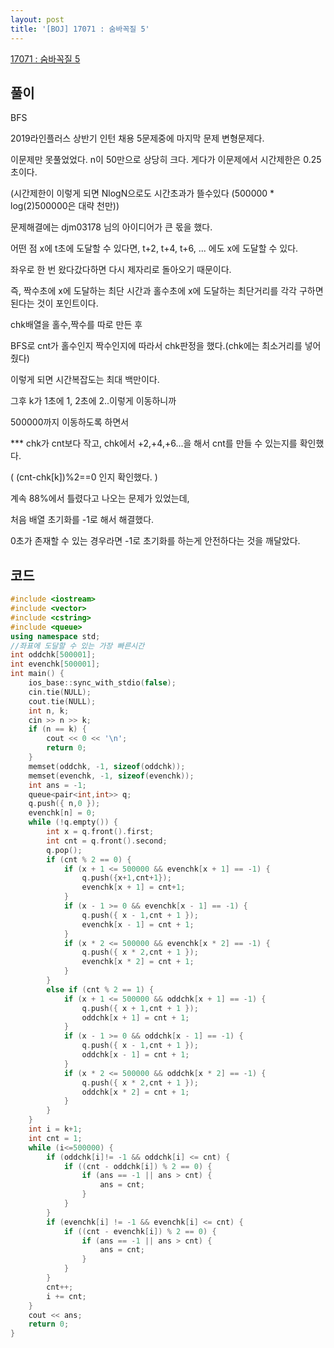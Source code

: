 ```yaml
---
layout: post
title: '[BOJ] 17071 : 숨바꼭질 5'
---
```


[17071 : 숨바꼭질 5](https://www.acmicpc.net/problem/17071)

## 풀이

BFS

2019라인플러스 상반기 인턴 채용 5문제중에 마지막 문제 변형문제다.

이문제만 못풀었었다. n이 50만으로 상당히 크다. 게다가 이문제에서 시간제한은 0.25초이다.

(시간제한이 이렇게 되면 NlogN으로도 시간초과가 뜰수있다 (500000 * log(2)500000은 대략 천만))

문제해결에는 djm03178 님의 아이디어가 큰 몫을 했다.

어떤 점 x에 t초에 도달할 수 있다면, t+2, t+4, t+6, ... 에도 x에 도달할 수 있다.

좌우로 한 번 왔다갔다하면 다시 제자리로 돌아오기 때문이다. 

즉, 짝수초에 x에 도달하는 최단 시간과 홀수초에 x에 도달하는 최단거리를 각각 구하면 된다는 것이 포인트이다.

chk배열을 홀수,짝수를 따로 만든 후

BFS로 cnt가 홀수인지 짝수인지에 따라서 chk판정을 했다.(chk에는 최소거리를 넣어줬다)

이렇게 되면 시간복잡도는 최대 백만이다.

그후 k가 1초에 1, 2초에 2..이렇게 이동하니까

500000까지 이동하도록 하면서

*** chk가 cnt보다 작고, chk에서 +2,+4,+6...을 해서 cnt를 만들 수 있는지를 확인했다.

( (cnt-chk[k])%2==0 인지 확인했다. )

계속 88%에서 틀렸다고 나오는 문제가 있었는데,

처음 배열 초기화를 -1로 해서 해결했다.

0초가 존재할 수 있는 경우라면 -1로 초기화를 하는게 안전하다는 것을 깨달았다.



## 코드

```cpp
#include <iostream>
#include <vector>
#include <cstring>
#include <queue>
using namespace std;
//좌표에 도달할 수 있는 가장 빠른시간
int oddchk[500001];
int evenchk[500001];
int main() {
    ios_base::sync_with_stdio(false);
    cin.tie(NULL);
    cout.tie(NULL);
    int n, k;
    cin >> n >> k;
    if (n == k) {
        cout << 0 << '\n';
        return 0;
    }
    memset(oddchk, -1, sizeof(oddchk));
    memset(evenchk, -1, sizeof(evenchk));
    int ans = -1;
    queue<pair<int,int>> q;
    q.push({ n,0 });
    evenchk[n] = 0;
    while (!q.empty()) {
        int x = q.front().first;
        int cnt = q.front().second;
        q.pop();
        if (cnt % 2 == 0) {
            if (x + 1 <= 500000 && evenchk[x + 1] == -1) {
                q.push({x+1,cnt+1});
                evenchk[x + 1] = cnt+1;
            }
            if (x - 1 >= 0 && evenchk[x - 1] == -1) {
                q.push({ x - 1,cnt + 1 });
                evenchk[x - 1] = cnt + 1;
            }
            if (x * 2 <= 500000 && evenchk[x * 2] == -1) {
                q.push({ x * 2,cnt + 1 });
                evenchk[x * 2] = cnt + 1;
            }
        }
        else if (cnt % 2 == 1) {
            if (x + 1 <= 500000 && oddchk[x + 1] == -1) {
                q.push({ x + 1,cnt + 1 });
                oddchk[x + 1] = cnt + 1;
            }
            if (x - 1 >= 0 && oddchk[x - 1] == -1) {
                q.push({ x - 1,cnt + 1 });
                oddchk[x - 1] = cnt + 1;
            }
            if (x * 2 <= 500000 && oddchk[x * 2] == -1) {
                q.push({ x * 2,cnt + 1 });
                oddchk[x * 2] = cnt + 1;
            }
        }
    }
    int i = k+1;
    int cnt = 1;
    while (i<=500000) {
        if (oddchk[i]!= -1 && oddchk[i] <= cnt) {
            if ((cnt - oddchk[i]) % 2 == 0) {
                if (ans == -1 || ans > cnt) {
                    ans = cnt;
                }
            }
        }
        if (evenchk[i] != -1 && evenchk[i] <= cnt) {
            if ((cnt - evenchk[i]) % 2 == 0) {
                if (ans == -1 || ans > cnt) {
                    ans = cnt;
                }
            }
        }
        cnt++;
        i += cnt;
    }
    cout << ans;
    return 0;
}
```
